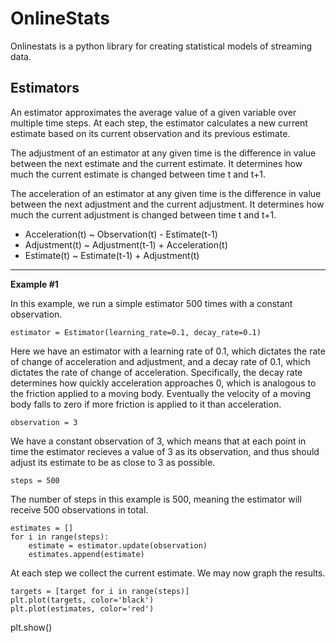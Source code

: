 # OnlineStats

Onlinestats is a python library for creating statistical models of streaming data.

## Estimators

An estimator approximates the average value of a given variable over multiple time steps. At each step, the estimator calculates a new current estimate based on its current observation and its previous estimate.

The adjustment of an estimator at any given time is the difference in value between the next estimate and the current estimate. It determines how much the current estimate is changed between time t and t+1.

The acceleration of an estimator at any given time is the difference in value between the next adjustment and the current adjustment. It determines how much the current adjustment is changed between time t and t+1.

* Acceleration(t) ~ Observation(t) - Estimate(t-1)
* Adjustment(t) ~ Adjustment(t-1) + Acceleration(t)
* Estimate(t) ~ Estimate(t-1) + Adjustment(t)

***

__Example #1__

In this example, we run a simple estimator 500 times with a constant observation.

	estimator = Estimator(learning_rate=0.1, decay_rate=0.1)

Here we have an estimator with a learning rate of 0.1, which dictates the rate of change of acceleration and adjustment, and a decay rate of 0.1, which dictates the rate of change of acceleration. Specifically, the decay rate determines how quickly acceleration approaches 0, which is analogous to the friction applied to a moving body. Eventually the velocity of a moving body falls to zero if more friction is applied to it than acceleration.

	observation = 3

We have a constant observation of 3, which means that at each point in time the estimator recieves a value of 3 as its observation, and thus should adjust its estimate to be as close to 3 as possible.

	steps = 500

The number of steps in this example is 500, meaning the estimator will receive 500 observations in total.
	
	estimates = []
	for i in range(steps):
		estimate = estimator.update(observation)
		estimates.append(estimate)

At each step we collect the current estimate. We may now graph the results.

	targets = [target for i in range(steps)]
	plt.plot(targets, color='black')
	plt.plot(estimates, color='red')
  plt.show()
